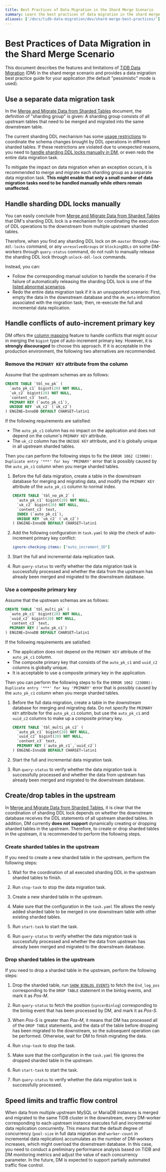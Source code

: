 ```yaml
---
title: Best Practices of Data Migration in the Shard Merge Scenario
summary: Learn the best practices of data migration in the shard merge scenario.
aliases: ['/docs/tidb-data-migration/dev/shard-merge-best-practices/']
---
```


# Best Practices of Data Migration in the Shard Merge Scenario

This document describes the features and limitations of [TiDB Data Migration](https://github.com/pingcap/dm) (DM) in the shard merge scenario and provides a data migration best practice guide for your application (the default "pessimistic" mode is used).

## Use a separate data migration task

In the [Merge and Migrate Data from Sharded Tables](feature-shard-merge-pessimistic.md#principles) document, the definition of "sharding group" is given: A sharding group consists of all upstream tables that need to be merged and migrated into the same downstream table.

The current sharding DDL mechanism has some [usage restrictions](feature-shard-merge-pessimistic.md#restrictions) to coordinate the schema changes brought by DDL operations in different sharded tables. If these restrictions are violated due to unexpected reasons, you need to [handle sharding DDL locks manually in DM](manually-handling-sharding-ddl-locks.md), or even redo the entire data migration task.

To mitigate the impact on data migration when an exception occurs, it is recommended to merge and migrate each sharding group as a separate data migration task. **This might enable that only a small number of data migration tasks need to be handled manually while others remain unaffected.**

## Handle sharding DDL locks manually

You can easily conclude from [Merge and Migrate Data from Sharded Tables](feature-shard-merge-pessimistic.md#principles) that DM's sharding DDL lock is a mechanism for coordinating the execution of DDL operations to the downstream from multiple upstream sharded tables.

Therefore, when you find any sharding DDL lock on `DM-master` through `show-ddl-locks` command, or any `unresolvedGroups` or `blockingDDLs` on some DM-workers through `query-status` command, do not rush to manually release the sharding DDL lock through `unlock-ddl-lock` commands.

Instead, you can:

- Follow the corresponding manual solution to handle the scenario if the failure of automatically releasing the sharding DDL lock is one of the [listed abnormal scenarios](manually-handling-sharding-ddl-locks.md#supported-scenarios).
- Redo the entire data migration task if it is an unsupported scenario: First, empty the data in the downstream database and the `dm_meta` information associated with the migration task; then, re-execute the full and incremental data replication.

## Handle conflicts of auto-increment primary key

DM offers the [column mapping](key-features.md#column-mapping) feature to handle conflicts that might occur in merging the `bigint` type of auto-increment primary key. However, it is **strongly discouraged** to choose this approach. If it is acceptable in the production environment, the following two alternatives are recommended.

### Remove the `PRIMARY KEY` attribute from the column

Assume that the upstream schemas are as follows:

```sql
CREATE TABLE `tbl_no_pk` (
  `auto_pk_c1` bigint(20) NOT NULL,
  `uk_c2` bigint(20) NOT NULL,
  `content_c3` text,
  PRIMARY KEY (`auto_pk_c1`),
  UNIQUE KEY `uk_c2` (`uk_c2`)
) ENGINE=InnoDB DEFAULT CHARSET=latin1
```

If the following requirements are satisfied:

- The `auto_pk_c1` column has no impact on the application and does not depend on the column's `PRIMARY KEY` attribute.
- The `uk_c2` column has the `UNIQUE KEY` attribute, and it is globally unique in all upstream sharded tables.

Then you can perform the following steps to fix the `ERROR 1062 (23000): Duplicate entry '***' for key 'PRIMARY'` error that is possibly caused by the `auto_pk_c1` column when you merge sharded tables.

1. Before the full data migration, create a table in the downstream database for merging and migrating data, and modify the `PRIMARY KEY` attribute of the `auto_pk_c1` column to normal index.

    ```sql
    CREATE TABLE `tbl_no_pk_2` (
      `auto_pk_c1` bigint(20) NOT NULL,
      `uk_c2` bigint(20) NOT NULL,
      `content_c3` text,
      INDEX (`auto_pk_c1`),
      UNIQUE KEY `uk_c2` (`uk_c2`)
    ) ENGINE=InnoDB DEFAULT CHARSET=latin1
    ```

2. Add the following configuration in `task.yaml` to skip the check of auto-increment primary key conflict: 
  
    ```yaml
    ignore-checking-items: ["auto_increment_ID"]
    ```

3. Start the full and incremental data replication task.

4. Run `query-status` to verify whether the data migration task is successfully processed and whether the data from the upstream has already been merged and migrated to the downstream database.

### Use a composite primary key

Assume that the upstream schemas are as follows:

```sql
CREATE TABLE `tbl_multi_pk` (
  `auto_pk_c1` bigint(20) NOT NULL,
  `uuid_c2` bigint(20) NOT NULL,
  `content_c3` text,
  PRIMARY KEY (`auto_pk_c1`)
) ENGINE=InnoDB DEFAULT CHARSET=latin1
```

If the following requirements are satisfied:

* The application does not depend on the `PRIMARY KEY` attribute of the `auto_pk_c1` column.
* The composite primary key that consists of the `auto_pk_c1` and `uuid_c2` columns is globally unique.
* It is acceptable to use a composite primary key in the application.

Then you can perform the following steps to fix the `ERROR 1062 (23000): Duplicate entry '***' for key 'PRIMARY'` error that is possibly caused by the `auto_pk_c1` column when you merge sharded tables.

1. Before the full data migration, create a table in the downstream database for merging and migrating data. Do not specify the `PRIMARY KEY` attribute for the `auto_pk_c1` column, but use the `auto_pk_c1` and `uuid_c2` columns to make up a composite primary key.

    ```sql
    CREATE TABLE `tbl_multi_pk_c2` (
      `auto_pk_c1` bigint(20) NOT NULL,
      `uuid_c2` bigint(20) NOT NULL,
      `content_c3` text,
      PRIMARY KEY (`auto_pk_c1`,`uuid_c2`)
    ) ENGINE=InnoDB DEFAULT CHARSET=latin1
    ```

2. Start the full and incremental data migration task.

3. Run `query-status` to verify whether the data migration task is successfully processed and whether the data from upstream has already been merged and migrated to the downstream database.

## Create/drop tables in the upstream

In [Merge and Migrate Data from Sharded Tables](feature-shard-merge-pessimistic.md#principles), it is clear that the coordination of sharding DDL lock depends on whether the downstream database receives the DDL statements of all upstream sharded tables. In addition, DM currently **does not support** dynamically creating or dropping sharded tables in the upstream. Therefore, to create or drop sharded tables in the upstream, it is recommended to perform the following steps.

### Create sharded tables in the upstream

If you need to create a new sharded table in the upstream, perform the following steps:

1. Wait for the coordination of all executed sharding DDL in the upstream sharded tables to finish.

2. Run `stop-task` to stop the data migration task.

3. Create a new sharded table in the upstream.

4. Make sure that the configuration in the `task.yaml` file allows the newly added sharded table to be merged in one downstream table with other existing sharded tables.

5. Run `start-task` to start the task.

6. Run `query-status` to verify whether the data migration task is successfully processed and whether the data from upstream has already been merged and migrated to the downstream database.

### Drop sharded tables in the upstream

If you need to drop a sharded table in the upstream, perform the following steps:

1. Drop the sharded table, run [`SHOW BINLOG EVENTS`](https://dev.mysql.com/doc/refman/5.7/en/show-binlog-events.html) to fetch the `End_log_pos` corresponding to the `DROP TABLE` statement in the binlog events, and mark it as *Pos-M*.

2. Run `query-status` to fetch the position (`syncerBinlog`) corresponding to the binlog event that has been processed by DM, and mark it as *Pos-S*.

3. When *Pos-S* is greater than *Pos-M*, it means that DM has processed all of the `DROP TABLE` statements, and the data of the table before dropping has been migrated to the downstream, so the subsequent operation can be performed. Otherwise, wait for DM to finish migrating the data.

4. Run `stop-task` to stop the task.

5. Make sure that the configuration in the `task.yaml` file ignores the dropped sharded table in the upstream.

6. Run `start-task` to start the task.

7. Run `query-status` to verify whether the data migration task is successfully processed.

## Speed limits and traffic flow control

When data from multiple upstream MySQL or MariaDB instances is merged and migrated to the same TiDB cluster in the downstream, every DM-worker corresponding to each upstream instance executes full and incremental data replication concurrently. This means that the default degree of concurrency (`pool-size` in full data migration and `worker-count` in incremental data replication) accumulates as the number of DM-workers increases, which might overload the downstream database. In this case, you need to conduct a preliminary performance analysis based on TiDB and DM monitoring metrics and adjust the value of each concurrency parameter. In the future, DM is expected to support partially automated traffic flow control.
